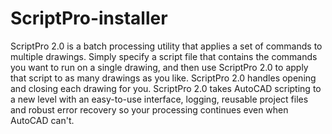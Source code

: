 ScriptPro-installer
===================

ScriptPro 2.0 is a batch processing utility that applies a set of commands to multiple drawings. Simply specify a script file that contains the commands you want to run on a single drawing, and then use ScriptPro 2.0 to apply that script to as many drawings as you like. ScriptPro 2.0 handles opening and closing each drawing for you. ScriptPro 2.0 takes AutoCAD scripting to a new level with an easy-to-use interface, logging, reusable project files and robust error recovery so your processing continues even when AutoCAD can't.
